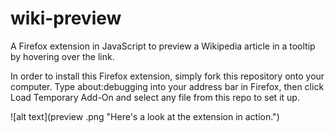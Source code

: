 # wiki-preview
A Firefox extension in JavaScript to preview a Wikipedia article in a tooltip by hovering over the link.

In order to install this Firefox extension, simply fork this repository onto your computer. Type about:debugging into your address bar in Firefox, then click Load Temporary Add-On and select any file from this repo to set it up.

![alt text](preview .png "Here's a look at the extension in action.")
